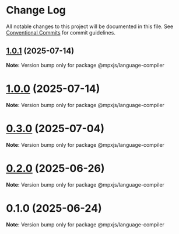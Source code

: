 # Change Log

All notable changes to this project will be documented in this file.
See [Conventional Commits](https://conventionalcommits.org) for commit guidelines.

## [1.0.1](https://github.com/mpx-ecology/language-tools/compare/v1.0.0...v1.0.1) (2025-07-14)

**Note:** Version bump only for package @mpxjs/language-compiler





# [1.0.0](https://github.com/mpx-ecology/language-tools/compare/v0.3.0...v1.0.0) (2025-07-14)

**Note:** Version bump only for package @mpxjs/language-compiler





# [0.3.0](https://github.com/mpx-ecology/language-tools/compare/v0.2.0...v0.3.0) (2025-07-04)

**Note:** Version bump only for package @mpxjs/language-compiler





# [0.2.0](https://github.com/mpx-ecology/language-tools/compare/v0.1.0...v0.2.0) (2025-06-26)

**Note:** Version bump only for package @mpxjs/language-compiler





# 0.1.0 (2025-06-24)

**Note:** Version bump only for package @mpxjs/language-compiler
